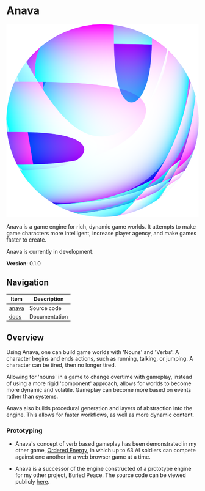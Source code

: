 # Anava

![Logo](./docs/logo_hi.png)

Anava is a game engine for rich, dynamic game worlds. It attempts to make game characters more intelligent, increase player agency, and make games faster to create.

Anava is currently in development.

**Version**: 0.1.0

## Navigation

| Item             | Description   |
|------------------|---------------|
| [anava](./anava) | Source code   |
| [docs](./docs)   | Documentation |
## Overview

Using Anava, one can build game worlds with 'Nouns' and 'Verbs'. A character begins and ends actions, such as running, talking, or jumping. A character can be tired, then no longer tired. 

Allowing for 'nouns' in a game to change overtime with gameplay, instead of using a more rigid 'component' approach, allows for worlds to become more dynamic and volatile. Gameplay can become more based on events rather than systems.

Anava also builds procedural generation and layers of abstraction into the engine. This allows for faster workflows, as well as more dynamic content.

### Prototyping

- Anava's concept of verb based gameplay has been demonstrated in my other game, [Ordered Energy](https://img.itch.zone/aW1hZ2UvODA1NTA2LzQ1ODI1NDEucG5n/original/nvwnb8.png), in which up to 63 AI soldiers can compete against one another in a web browser game at a time.

[//]: # (![Ordered Energy Screenshot]&#40;https://static.itch.io/images/loader.gif&#41;)
- Anava is a successor of the engine constructed of a prototype engine for my other project, Buried Peace. The source code can be viewed publicly [here](https://github.com/AlexanderFarrell/buried-peace-concept).

[//]: # (![Buried Peace Screenshot]&#40;https://github.com/AlexanderFarrell/buried-peace-concept/blob/master/Screenshots/IMG_4324.PNG?raw=true&#41;)

[//]: # (### Cross-platform)

[//]: # ()
[//]: # (The following targeted platforms have run successfully in tests. More platforms may be added in the future. Platforms on this list may run.)

[//]: # (#### By OS)

[//]: # ()
[//]: # (- [x] MacOS x86)

[//]: # (- [ ] MacOS ARM)

[//]: # (- [ ] Windows x86)

[//]: # (- [ ] Windows ARM)

[//]: # (- [ ] Linux &#40;Ubuntu&#41; x86)

[//]: # (- [ ] Linux &#40;Ubuntu&#41; ARM)

[//]: # (- [ ] Linux &#40;Debian&#41; x86)

[//]: # (- [ ] Linux &#40;Debian&#41; ARM)

[//]: # ()
[//]: # (#### By Graphics API)

[//]: # ()
[//]: # (- [x] OpenGL &#40;3.3&#41;)

[//]: # (- [ ] Metal  &#40;2&#41;)

[//]: # (- [ ] Vulkan)

[//]: # ()
[//]: # (#### By Supported Input Device)

[//]: # ()
[//]: # (- [x] Keyboard )

[//]: # (- [x] Mouse)

[//]: # (- [ ] Game Controller)

[//]: # (- [ ] Touch)

[//]: # ()
